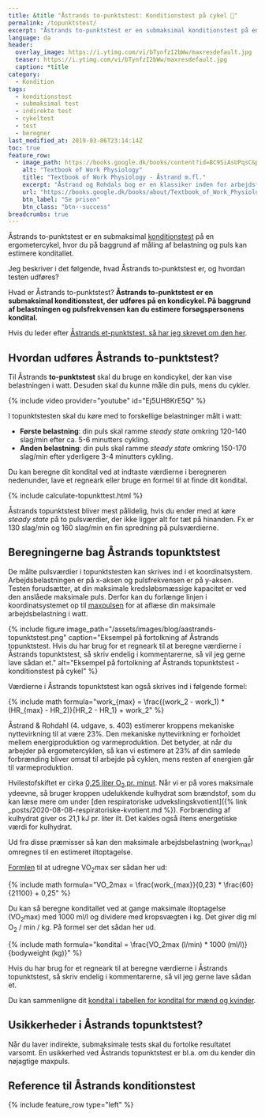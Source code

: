 ```yaml
---
title: &title "Åstrands to-punktstest: Konditionstest på cykel 🚴"
permalink: /topunktstest/
excerpt: "Åstrands to-punktstest er en submaksimal konditionstest på en ergometercykel, hvor du måler belastning og puls."
language: da
header:
  overlay_image: https://i.ytimg.com/vi/bTynfzI2bWw/maxresdefault.jpg
  teaser: https://i.ytimg.com/vi/bTynfzI2bWw/maxresdefault.jpg
  caption: *title
category:
  - Kondition
tags:
  - konditionstest
  - submaksimal test
  - indirekte test
  - cykeltest
  - test
  - beregner
last_modified_at: 2019-03-06T23:14:14Z
toc: true
feature_row:
  - image_path: https://books.google.dk/books/content?id=BC9SiAsUPqsC&printsec=frontcover&img=1&zoom=1&edge=curl&imgtk=AFLRE70NFS4lEU6whWCqlyrgOGErL5OJe7YUn-qJQJ5_NuL_euKqiLC3Uf1qDPx-lSIhDDhVIpgexBiz5cdAiKXbtccrKfOlel8OTdj9EgWhSXwkff-qWaHaQt5WU1MvzRP65Jcjll3V
    alt: "Textbook of Work Physiology"
    title: "Textbook of Work Physiology - Åstrand m.fl."
    excerpt: "Åstrand og Rohdals bog er en klassiker inden for arbejdsfysiologi. Den inkluderer bl.a. Åstrands 2-punktstest, hvor du kan læse en endnu mere udførlig forklaring af testen. Bogen er imidlertid også en rigtig god reference til at forstå kroppen, og der er andre praktiske konditionstests i bogen."
    url: "https://books.google.dk/books/about/Textbook_of_Work_Physiology.html?id=BC9SiAsUPqsC&redir_esc=y"
    btn_label: "Se prisen"
    btn_class: "btn--success"
breadcrumbs: true
---
```


Åstrands to-punktstest er en submaksimal [konditionstest](/test-kondition-konditest-kondital/) på en ergometercykel, hvor du på baggrund af måling af belastning og puls kan estimere konditallet.

Jeg beskriver i det følgende, hvad Åstrands to-punktstest er, og hvordan testen udføres?

Hvad er Åstrands to-punktstest? **Åstrands to-punktstest er en submaksimal konditionstest, der udføres på en kondicykel. På baggrund af belastningen og pulsfrekvensen kan du estimere forsøgspersonens kondital.**

Hvis du leder efter [Åstrands et-punktstest, så har jeg skrevet om den her](/etpunktstest/).

## Hvordan udføres Åstrands to-punktstest?

Til Åstrands **to-punktstest** skal du bruge en kondicykel, der kan vise belastningen i watt. Desuden skal du kunne måle din puls, mens du cykler.

{% include video provider="youtube" id="Ej5UH8KrE5Q" %}

I topunktstesten skal du køre med to forskellige belastninger målt i watt:

- **Første belastning**: din puls skal ramme _steady state_ omkring 120-140 slag/min efter ca. 5-6 minutters cykling.
- **Anden belastning**: din puls skal ramme _steady state_ omkring 150-170 slag/min efter yderligere 3-4 minutters cykling.

Du kan beregne dit kondital ved at indtaste værdierne i beregneren nedenunder, lave et regneark eller bruge en formel til at finde dit kondital.

{% include calculate-topunkttest.html %}

Åstrands topunktstest bliver mest pålidelig, hvis du ender med at køre _steady state_ på to pulsværdier, der ikke ligger alt for tæt på hinanden. Fx er 130 slag/min og 160 slag/min en fin spredning på pulsværdierne.

## Beregningerne bag Åstrands topunktstest

De målte pulsværdier i topunktstesten kan skrives ind i et koordinatsystem. Arbejdsbelastningen er på x-aksen og pulsfrekvensen er på y-aksen. Testen forudsætter, at din maksimale kredsløbsmæssige kapacitet er ved den anslåede maksimale puls. Derfor kan du forlænge linjen i koordinatsystemet op til [maxpulsen](/test-max-puls/) for at aflæse din maksimale arbejdsbelastning i watt.

{% include figure image_path="/assets/images/blog/aastrands-topunktstest.png" caption="Eksempel på fortolkning af Åstrands topunktstest. Hvis du har brug for et regneark til at beregne værdierne i Åstrands topunktstest, så skriv endelig i kommentarerne, så vil jeg gerne lave sådan et." alt="Eksempel på fortolkning af Åstrands topunktstest - konditionstest på cykel" %}

Værdierne i Åstrands topunktstest kan også skrives ind i følgende formel:

{% include math formula="work_{max} = \frac{(work_2 - work_1) * (HR_{max} - HR_2)}{HR_2 - HR_1} + work_2" %}

Åstrand & Rohdahl (4. udgave, s. 403) estimerer kroppens mekaniske nyttevirkning til at være 23%. Den mekaniske nyttevirkning er forholdet mellem energiproduktion og varmeproduktion. Det betyder, at når du arbejder på ergometercyklen, så kan vi estimere at 23% af din samlede forbrænding bliver omsat til arbejde på cyklen, mens resten af energien går til varmeproduktion.

Hvilestofskiftet er cirka [0,25 liter O<sub>2</sub> pr. minut](http://www.fys.dk/nfa/03/heftet/menneskekroppen.pdf). Når vi er på vores maksimale ydeevne, så bruger kroppen udelukkende kulhydrat som brændstof, som du kan læse mere om under [den respiratoriske udvekslingskvotient]({% link _posts/2020-08-08-respiratoriske-kvotient.md %}). Forbrænding af kulhydrat giver os 21,1 kJ pr. liter ilt. Det kaldes også iltens energetiske værdi for kulhydrat.

Ud fra disse præmisser så kan den maksimale arbejdsbelastning (work<sub>max</sub>) omregnes til en estimeret iltoptagelse.

[Formlen](https://www.viivaa.dk/b/kondital/) til at udregne VO<sub>2</sub>max ser sådan her ud:

{% include math formula="VO_2max = \frac{work_{max}}{0,23} * \frac{60}{21100} + 0,25" %}

Du kan så beregne konditallet ved at gange maksimale iltoptagelse (VO<sub>2</sub>max) med 1000 ml/l og dividere med kropsvægten i kg. Det giver dig ml O<sub>2</sub> / min / kg. På formel ser det sådan her ud.

{% include math formula="kondital = \frac{VO_2max (l/min) * 1000 (ml/l)}{bodyweight (kg)}" %}

Hvis du har brug for et regneark til at beregne værdierne i Åstrands topunktstest, så skriv endelig i kommentarerne, så vil jeg gerne lave sådan et.

Du kan sammenligne dit [kondital i tabellen for kondital for mænd og kvinder](/kondital/).

## Usikkerheder i Åstrands topunktstest?

Når du laver indirekte, submaksimale tests skal du fortolke resultatet varsomt. En usikkerhed ved Åstrands topunktstest er bl.a. om du kender din nøjagtige maxpuls.

## Reference til Åstrands konditionstest

{% include feature_row type="left" %}

